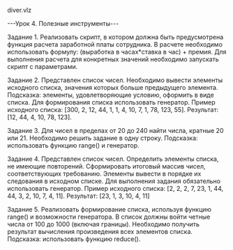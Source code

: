 diver.vlz


---Урок 4. Полезные инструменты---

Задание 1.
Реализовать скрипт, в котором должна быть предусмотрена функция расчета заработной платы сотрудника.
В расчете необходимо использовать формулу: (выработка в часах*ставка в час) + премия.
Для выполнения расчета для конкретных значений необходимо запускать скрипт с параметрами.

Задание 2.
Представлен список чисел. Необходимо вывести элементы исходного списка, значения которых больше предыдущего элемента.
Подсказка: элементы, удовлетворяющие условию, оформить в виде списка. Для формирования списка использовать генератор.
Пример исходного списка: [300, 2, 12, 44, 1, 1, 4, 10, 7, 1, 78, 123, 55].
Результат: [12, 44, 4, 10, 78, 123].

Задание 3.
Для чисел в пределах от 20 до 240 найти числа, кратные 20 или 21. Необходимо решить задание в одну строку.
Подсказка: использовать функцию range() и генератор.

Задание 4.
Представлен список чисел. Определить элементы списка, не имеющие повторений.
Сформировать итоговый массив чисел, соответствующих требованию. Элементы вывести в порядке их следования в исходном списке.
Для выполнения задания обязательно использовать генератор.
Пример исходного списка: [2, 2, 2, 7, 23, 1, 44, 44, 3, 2, 10, 7, 4, 11].
Результат: [23, 1, 3, 10, 4, 11]

Задание 5.
Реализовать формирование списка, используя функцию range() и возможности генератора.
В список должны войти четные числа от 100 до 1000 (включая границы).
Необходимо получить результат вычисления произведения всех элементов списка.
Подсказка: использовать функцию reduce().

